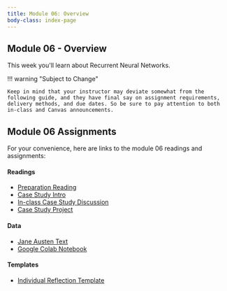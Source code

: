 ```yaml
---
title: Module 06: Overview
body-class: index-page
---
```


## Module 06 - Overview

This week you'll learn about Recurrent Neural Networks.

!!! warning "Subject to Change"
	
	Keep in mind that your instructor may deviate somewhat from the following guide, and they have final say on assignment requirements, delivery methods, and due dates. So be sure to pay attention to both in-class and Canvas announcements.

## Module 06 Assignments

For your convenience, here are links to the module 06 readings and assignments:

#### Readings

* [Preparation Reading](./reading.html)
* [Case Study Intro](./intro.html)
* [In-class Case Study Discussion](./discussion.html)
* [Case Study Project](./project.html)

#### Data
* [Jane Austen Text](https://raw.githubusercontent.com/byui-cse/cse450-course/master/data/austen/austen.txt)
* [Google Colab Notebook](https://colab.research.google.com/github/byui-cse/cse450-course/blob/master/notebooks/starter_publishing.ipynb)

#### Templates

* [Individual Reflection Template]({{URLROOT}}/course/reflection.docx)